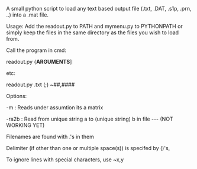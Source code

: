A small python script to load any text based output file (.txt, .DAT, .s1p, .prn, ..) into a .mat file.

Usage:
Add the readout.py to PATH and mymenu.py to PYTHONPATH or simply keep the files in the same directory as the files you wish to load from.

Call the program in cmd:

readout.py {__ARGUMENTS__]

etc:

readout.py .txt (;) ~##,#### 


Options:

-m : Reads under assumtion its a matrix

-ra2b : Read from unique string a to (unique string) b in file --- (NOT WORKING YET)

Filenames are found with .'s in them

Delimiter (if other than one or multiple space(s)) is specifed by ()'s,

To ignore lines with special characters,  use ~x,y

